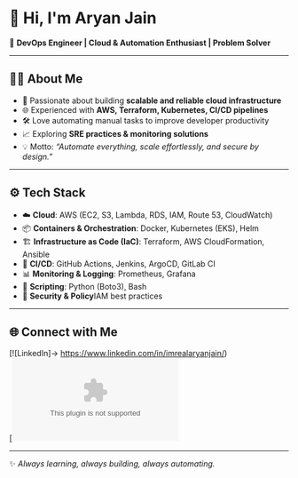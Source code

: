# 👋 Hi, I'm Aryan Jain  
🚀 **DevOps Engineer | Cloud & Automation Enthusiast | Problem Solver**

---

## 🧑‍💻 About Me
- 🔧 Passionate about building **scalable and reliable cloud infrastructure**  
- 🌐 Experienced with **AWS, Terraform, Kubernetes, CI/CD pipelines**  
- 🛠️ Love automating manual tasks to improve developer productivity  
- 📈 Exploring **SRE practices & monitoring solutions**  
- 💡 Motto: *“Automate everything, scale effortlessly, and secure by design.”*  

---

## ⚙️ Tech Stack
- ☁️ **Cloud**: AWS (EC2, S3, Lambda, RDS, IAM, Route 53, CloudWatch)  
- 📦 **Containers & Orchestration**: Docker, Kubernetes (EKS), Helm  
- 🏗️ **Infrastructure as Code (IaC)**: Terraform, AWS CloudFormation, Ansible  
- 🔄 **CI/CD**: GitHub Actions, Jenkins, ArgoCD, GitLab CI  
- 📊 **Monitoring & Logging**: Prometheus, Grafana  
- 🐍 **Scripting**: Python (Boto3), Bash  
- 🔐 **Security & Policy**IAM best practices
  
---

## 🌐 Connect with Me
[![LinkedIn]-> https://www.linkedin.com/in/imrealaryanjain/)  
[![Email](mailto:imrealaryanjain@gmail.com)   

---
✨ *Always learning, always building, always automating.*
